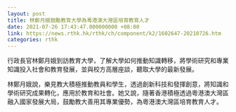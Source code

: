 ```yaml
---
layout: post
title: 林鄭月娥鼓勵教育大學為粵港澳大灣區培育教育人才
date: 2021-07-26 17:43:47.000000000 +08:00
link: https://news.rthk.hk/rthk/ch/component/k2/1602647-20210726.htm
categories: rthk
---
```


行政長官林鄭月娥到訪教育大學，了解大學如何推動知識轉移，將學術研究和專業知識投入社會和教育發展，並與校方高層座談，聽取大學的最新發展。

林鄭月娥說，樂見教大積極推動教員和學生，透過創新科技和發揮創意，將知識和學術研究成果轉化，應用於教育和社會。她又說，隨著香港積極透過粵港澳大灣區融入國家發展大局，鼓勵教大善用其專業優勢，為粵港澳大灣區培育教育人才。
